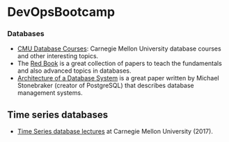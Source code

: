 # DevOpsBootcamp

### Databases
- [CMU Database Courses](https://www.youtube.com/channel/UCHnBsf2rH-K7pn09rb3qvkA): Carnegie Mellon University database courses and other interesting topics.
- The [Red Book](http://www.redbook.io/) is a great collection of papers to teach the fundamentals and also advanced topics in databases.
- [Architecture of a Database System](http://db.cs.berkeley.edu/papers/fntdb07-architecture.pdf) is a great paper written by Michael Stonebraker (creator of PostgreSQL) that describes database management systems. 

## Time series databases
- [Time Series database lectures](https://youtube.com/playlist?list=PLSE8ODhjZXjY0GMWN4X8FIkYNfiu8_Wl9) at Carnegie Mellon University (2017).
